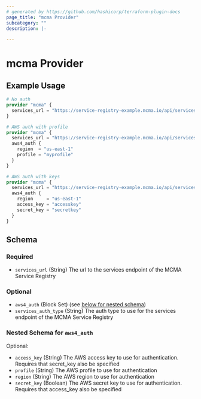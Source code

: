 ```yaml
---
# generated by https://github.com/hashicorp/terraform-plugin-docs
page_title: "mcma Provider"
subcategory: ""
description: |-
  
---
```


# mcma Provider



## Example Usage

```terraform
# No auth
provider "mcma" {
  services_url = "https://service-registry-example.mcma.io/api/services"
}

# AWS auth with profile
provider "mcma" {
  services_url = "https://service-registry-example.mcma.io/api/services"
  aws4_auth {
    region  = "us-east-1"
    profile = "myprofile"
  }
}

# AWS auth with keys
provider "mcma" {
  services_url = "https://service-registry-example.mcma.io/api/services"
  aws4_auth {
    region     = "us-east-1"
    access_key = "accesskey"
    secret_key = "secretkey"
  }
}
```

<!-- schema generated by tfplugindocs -->
## Schema

### Required

- `services_url` (String) The url to the services endpoint of the MCMA Service Registry

### Optional

- `aws4_auth` (Block Set) (see [below for nested schema](#nestedblock--aws4_auth))
- `services_auth_type` (String) The auth type to use for the services endpoint of the MCMA Service Registry

<a id="nestedblock--aws4_auth"></a>
### Nested Schema for `aws4_auth`

Optional:

- `access_key` (String) The AWS access key to use for authentication. Requires that secret_key also be specified
- `profile` (String) The AWS profile to use for authentication
- `region` (String) The AWS region to use for authentication
- `secret_key` (Boolean) The AWS secret key to use for authentication. Requires that access_key also be specified
